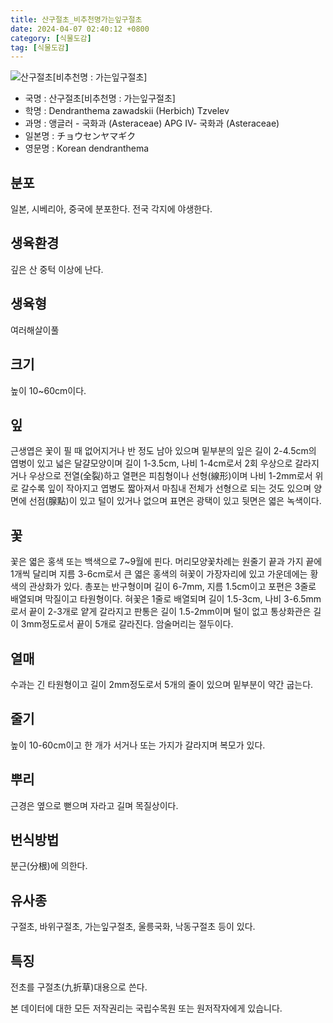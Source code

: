 ```yaml
---
title: 산구절초_비추천명가는잎구절초
date: 2024-04-07 02:40:12 +0800
category: [식물도감]
tag: [식물도감]
---
```




![산구절초[비추천명 : 가는잎구절초]](/fileUpload/plants/basic/Compositae/Dendranthema/10449/1_th2.JPG)
- 국명 : 산구절초[비추천명 : 가는잎구절초]
- 학명 : Dendranthema zawadskii (Herbich) Tzvelev
- 과명 : 앵글러 - 국화과 (Asteraceae) APG Ⅳ- 국화과 (Asteraceae)
- 일본명 : チョウセンヤマギク
- 영문명 : Korean dendranthema


## 분포
일본, 시베리아, 중국에 분포한다.전국 각지에 야생한다.
## 생육환경
깊은 산 중턱 이상에 난다.
## 생육형
여러해살이풀
## 크기
높이 10~60cm이다.
## 잎
근생엽은 꽃이 필 때 없어지거나 반 정도 남아 있으며 밑부분의 잎은 길이 2-4.5cm의 엽병이 있고 넓은 달걀모양이며 길이 1-3.5cm, 나비 1-4cm로서 2회 우상으로 갈라지거나 우상으로 전열(全裂)하고 열편은 피침형이나 선형(線形)이며 나비 1-2mm로서 위로 갈수록 잎이 작아지고 엽병도 짧아져서 마침내 전체가 선형으로 되는 것도 있으며 양면에 선점(腺點)이 있고 털이 있거나 없으며 표면은 광택이 있고 뒷면은 엷은 녹색이다.
## 꽃
꽃은 엷은 홍색 또는 백색으로 7~9월에 핀다. 머리모양꽃차례는 원줄기 끝과 가지 끝에 1개씩 달리며 지름 3-6cm로서 큰 엷은 홍색의 혀꽃이 가장자리에 있고 가운데에는 황색의 관상화가 있다. 총포는 반구형이며 길이 6-7mm, 지름 1.5cm이고 포편은 3줄로 배열되며 막질이고 타원형이다. 혀꽃은 1줄로 배열되며 길이 1.5-3cm, 나비 3-6.5mm로서 끝이 2-3개로 얕게 갈라지고 판통은 길이 1.5-2mm이며 털이 없고 통상화관은 길이 3mm정도로서 끝이 5개로 갈라진다. 암술머리는 절두이다.
## 열매
수과는 긴 타원형이고 길이 2mm정도로서 5개의 줄이 있으며 밑부분이 약간 굽는다.
## 줄기
높이 10-60cm이고 한 개가 서거나 또는 가지가 갈라지며 복모가 있다.
## 뿌리
근경은 옆으로 뻗으며 자라고 길며 목질상이다.
## 번식방법
분근(分根)에 의한다.
## 유사종
구절초, 바위구절초, 가는잎구절초, 울릉국화, 낙동구절초 등이 있다.
## 특징
전초를 구절초(九折草)대용으로 쓴다.






본 데이터에 대한 모든 저작권리는 국립수목원 또는 원저작자에게 있습니다.
